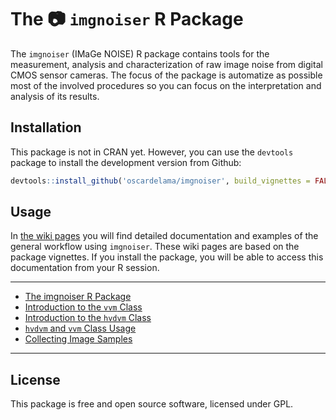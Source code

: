 <!-- README.md is generated from README.Rmd. Please edit that file -->
The :camera: `imgnoiser` R Package
==================================

<!-- Non tested state
[![Build Status](https://travis-ci.org/oscardelama/imgnoiser.png?branch=master)](https://travis-ci.org/oscardelama/imgnoiser)
-->
The `imgnoiser` (IMaGe NOISE) R package contains tools for the measurement, analysis and characterization of raw image noise from digital CMOS sensor cameras. The focus of the package is automatize as possible most of the involved procedures so you can focus on the interpretation and analysis of its results.

Installation
------------

This package is not in CRAN yet. However, you can use the `devtools` package to install the development version from Github:

``` r
devtools::install_github('oscardelama/imgnoiser', build_vignettes = FALSE))
```

Usage
-----

In [the wiki pages](https://github.com/oscardelama/imgnoiser/wiki) you will find detailed documentation and examples of the general workflow using `imgnoiser`. These wiki pages are based on the package vignettes. If you install the package, you will be able to access this documentation from your R session.

------------------------------------------------------------------------

-   [The imgnoiser R Package](https://github.com/oscardelama/imgnoiser/wiki)
-   [Introduction to the `vvm` Class](https://github.com/oscardelama/imgnoiser/wiki/vvm-Class-Introduction)
-   [Introduction to the `hvdvm` Class](https://github.com/oscardelama/imgnoiser/wiki/hvdvm-Class-Introduction)
-   [`hvdvm` and `vvm` Class Usage](https://github.com/oscardelama/imgnoiser/wiki/hvdvm-and-vvm-Class-Usage)
-   [Collecting Image Samples](https://github.com/oscardelama/imgnoiser/wiki/Collecting-Image-Samples)

------------------------------------------------------------------------

License
-------

This package is free and open source software, licensed under GPL.
